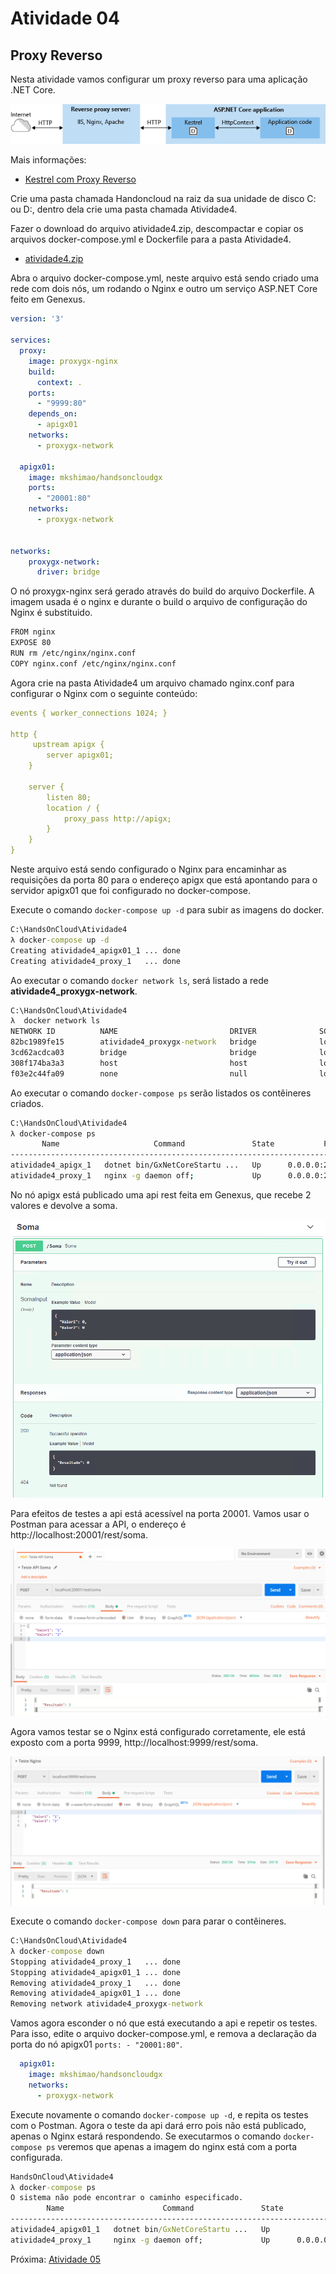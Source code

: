 # Atividade 04

## Proxy Reverso

Nesta atividade vamos configurar um proxy reverso para uma aplicação .NET Core.

![Proxy Reverso](imagens/kestrel-to-internet.png)

Mais informações:
- [Kestrel com Proxy Reverso](https://docs.microsoft.com/pt-br/aspnet/core/fundamentals/servers/kestrel?view=aspnetcore-2.2#when-to-use-kestrel-with-a-reverse-proxy)

Crie uma pasta chamada Handoncloud na raiz da sua unidade de disco C: ou D:, dentro dela crie uma pasta chamada Atividade4.

Fazer o download do arquivo atividade4.zip, descompactar e copiar os arquivos docker-compose.yml e Dockerfile para a pasta Atividade4.

- [atividade4.zip](https://github.com/mshimao/Hands-On-Cloud-Native-com-Genexus/blob/master/docs/atividade/atividade4.zip)

Abra o arquivo docker-compose.yml, neste arquivo está sendo criado uma rede com dois nós, um rodando o Nginx e outro um serviço ASP.NET Core feito em Genexus.

```yaml
version: '3'

services:
  proxy:
    image: proxygx-nginx
    build:
      context: .
    ports:
      - "9999:80"
    depends_on:
      - apigx01
    networks:
      - proxygx-network
  
  apigx01:
    image: mkshimao/handsoncloudgx
    ports:
      - "20001:80"
    networks:
      - proxygx-network
  

networks: 
    proxygx-network:
      driver: bridge
```

O nó proxygx-nginx será gerado através do build do arquivo Dockerfile. A imagem usada é o nginx e durante o build o arquivo de configuração do Nginx é substituido.

```bash
FROM nginx
EXPOSE 80
RUN rm /etc/nginx/nginx.conf
COPY nginx.conf /etc/nginx/nginx.conf
```

Agora crie na pasta Atividade4 um arquivo chamado nginx.conf para configurar o Nginx com o seguinte conteúdo:

```yaml
events { worker_connections 1024; }

http {
     upstream apigx {
        server apigx01;
    }

    server {
        listen 80;
        location / {
            proxy_pass http://apigx;
        }
    }
}
```

Neste arquivo está sendo configurado o Nginx para encaminhar as requisições da porta 80 para o endereço apigx que está apontando para o servidor apigx01 que foi configurado no docker-compose. 

Execute o comando `docker-compose up -d` para subir as imagens do docker.
```bat
C:\HandsOnCloud\Atividade4
λ docker-compose up -d
Creating atividade4_apigx01_1 ... done
Creating atividade4_proxy_1   ... done
```

Ao executar o comando `docker network ls`, será listado a rede **atividade4_proxygx-network**.

```bat
C:\HandsOnCloud\Atividade4
λ  docker network ls
NETWORK ID          NAME                         DRIVER              SCOPE
82bc1989fe15        atividade4_proxygx-network   bridge              local
3cd62acdca03        bridge                       bridge              local
308f174ba3a3        host                         host                local
f03e2c44fa09        none                         null                local
```

Ao executar o comando `docker-compose ps` serão listados os contêineres criados.

```bash
C:\HandsOnCloud\Atividade4
λ docker-compose ps
       Name                     Command               State           Ports
-----------------------------------------------------------------------------------
atividade4_apigx_1   dotnet bin/GxNetCoreStartu ...   Up      0.0.0.0:20001->80/tcp
atividade4_proxy_1   nginx -g daemon off;             Up      0.0.0.0:20000->80/tcp
```

No nó apigx está publicado uma api rest feita em Genexus, que recebe 2 valores e devolve a soma.

![api GX](imagens/somaapi.png)

Para efeitos de testes a api está acessível na porta 20001. Vamos usar o Postman para acessar a API, o endereço é http://localhost:20001/rest/soma.

![teste soma API](imagens/testesomaapi.png)

Agora vamos testar se o Nginx está configurado corretamente, ele está exposto com a porta 9999, http://localhost:9999/rest/soma.

![teste nginx](imagens/testenginx.png)

Execute o comando `docker-compose down` para parar o contêineres.

```bat
C:\HandsOnCloud\Atividade4
λ docker-compose down
Stopping atividade4_proxy_1   ... done
Stopping atividade4_apigx01_1 ... done
Removing atividade4_proxy_1   ... done
Removing atividade4_apigx01_1 ... done
Removing network atividade4_proxygx-network
```

Vamos agora esconder o nó que está executando a api e repetir os testes. Para isso, edite o arquivo docker-compose.yml, e remova a declaração da porta do nó apigx01     `ports: - "20001:80"`.

```yaml
  apigx01:
    image: mkshimao/handsoncloudgx
    networks:
      - proxygx-network
```

Execute novamente o comando `docker-compose up -d`, e repita os testes com o Postman. Agora o teste da api dará erro pois não está publicado, apenas o Nginx estará respondendo. Se executarmos o comando `docker-compose ps` veremos que apenas a imagem do nginx está com a porta configurada.

```bat
HandsOnCloud\Atividade4
λ docker-compose ps
O sistema não pode encontrar o caminho especificado.
        Name                      Command               State          Ports
------------------------------------------------------------------------------------
atividade4_apigx01_1   dotnet bin/GxNetCoreStartu ...   Up
atividade4_proxy_1     nginx -g daemon off;             Up      0.0.0.0:9999->80/tcp
```

Próxima: [Atividade 05](05-atividade.md)